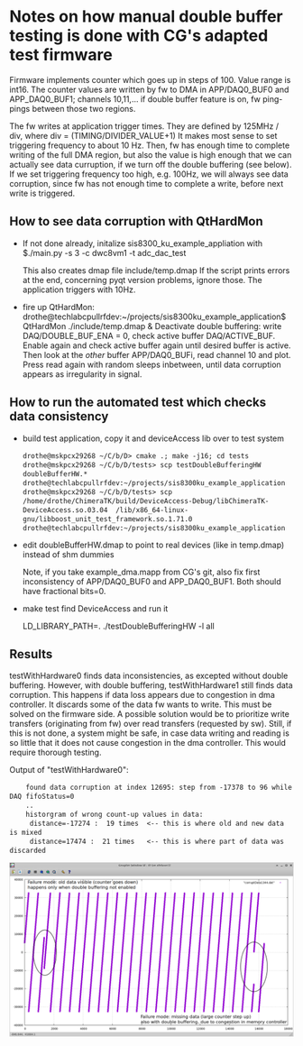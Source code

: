 
# Notes on how manual double buffer testing is done with CG's adapted test firmware


Firmware implements counter which goes up in steps of 100.
Value range is int16.
The counter values are written by fw to DMA in APP/DAQ0_BUF0 and APP_DAQ0_BUF1; channels 10,11,...
if double buffer feature is on, fw ping-pings between those two regions.

The fw writes at application trigger times.
They are defined by 125MHz / div, where div = (TIMING/DIVIDER_VALUE+1)
It makes most sense to set triggering frequency to about 10 Hz.
Then, fw has enough time to complete writing of the full DMA region, but also the value is high enough 
that we can actually see data curruption, if we turn off the double buffering (see below).
If we set triggering frequency too high, e.g. 100Hz, we will always see data corruption,
since fw has not enough time to complete a write, before next write is triggered.

## How to see data corruption with QtHardMon

- If not done already, initalize sis8300_ku_example_appliation with
  $./main.py -s 3 -c dwc8vm1 -t adc_dac_test
  
  This also creates dmap file include/temp.dmap
  If the script prints errors at the end, concerning pyqt version problems, ignore those.
  The application triggers with 10Hz.
  
- fire up QtHardMon:
  drothe@techlabcpullrfdev:~/projects/sis8300ku_example_application$ QtHardMon ./include/temp.dmap &
  Deactivate double buffering: 
  write DAQ/DOUBLE_BUF_ENA = 0, check active buffer DAQ/ACTIVE_BUF. 
  Enable again and check active buffer again until desired buffer is active.
  Then look at the _other_ buffer APP/DAQ0_BUFi, read channel 10 and plot.
  Press read again with random sleeps inbetween, until data corruption appears as irregularity in signal.
  
## How to run the automated test which checks data consistency

- build test application, copy it and deviceAccess lib over to test system

	  drothe@mskpcx29268 ~/C/b/D> cmake .; make -j16; cd tests
	  drothe@mskpcx29268 ~/C/b/D/tests> scp testDoubleBufferingHW doubleBufferHW.* drothe@techlabcpullrfdev:~/projects/sis8300ku_example_application 
	  drothe@mskpcx29268 ~/C/b/D/tests> scp /home/drothe/ChimeraTK/build/DeviceAccess-Debug/libChimeraTK-DeviceAccess.so.03.04  /lib/x86_64-linux-gnu/libboost_unit_test_framework.so.1.71.0   drothe@techlabcpullrfdev:~/projects/sis8300ku_example_application

- edit doubleBufferHW.dmap to point to real devices (like in temp.dmap) instead of shm dummies

  Note, if you take example_dma.mapp from CG's git, also fix first inconsistency of APP/DAQ0_BUF0 and APP_DAQ0_BUF1.
  Both should have fractional bits=0.

- make test find DeviceAccess and run it

  LD_LIBRARY_PATH=. ./testDoubleBufferingHW -l all
  
## Results
  
  testWithHardware0 finds data inconsistencies, as excepted without double buffering.
  However, with double buffering, testWithHardware1 still finds data corruption.
  This happens if data loss appears due to congestion in dma controller. It discards some of the data fw wants to write.
  This must be solved on the firmware side.
  A possible solution would be to prioritize write transfers (originating from fw) over read transfers (requested by sw).
  Still, if this is not done, a system might be safe, in case data writing and reading is so little that it does not cause
  congestion in the dma controller. This would require thorough testing.
  
  Output of "testWithHardware0":
  
		found data corruption at index 12695: step from -17378 to 96 while DAQ fifoStatus=0
		..
		historgram of wrong count-up values in data:
		 distance=-17274 :  19 times  <-- this is where old and new data is mixed
		 distance=17474 :  21 times   <-- this is where part of data was discarded
		 
  ![data corruption failure modes](dataCorruptionFailureModes.png)

